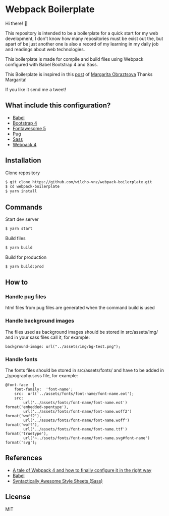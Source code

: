 # Webpack Boilerplate

Hi there! 👋

This repository is intended to be a boilerplate for a quick start for my web development, I don't know how many repositories must be exist out the, but apart of be just another one is also a record of my learning in my daily job and readings about web technologies.

This boilerplate is made for compile and build files using Webpack configured with Babel Bootstrap 4 and Sass.

This Boilerplate is inspired in this [post](https://hackernoon.com/a-tale-of-webpack-4-and-how-to-finally-configure-it-in-the-right-way-4e94c8e7e5c1) of [Margarita Obraztsova](https://hackernoon.com/@riittagirl)
Thanks Margarita!

If you like it send me a tweet!

## What include this configuration?

- [Babel](https://babeljs.io/)
- [Bootstrap 4](http://getbootstrap.com/)
- [Fontawesome 5](https://fontawesome.com/)
- [Pug](https://pugjs.org/api/getting-started.html)
- [Sass](http://sass-lang.com/)
- [Webpack 4](https://webpack.js.org/)

## Installation

Clone repository

```sh
$ git clone https://github.com/wilcho-vnz/webpack-boilerplate.git
$ cd webpack-boilerplate
$ yarn install
```

## Commands

Start dev server

```sh
$ yarn start
```

Build files

```sh
$ yarn build
```

Build for production

```sh
$ yarn build:prod
```

## How to

### Handle pug files

html files from pug files are generated when the command build is used

### Handle background images

The files used as background images should be stored in src/assets/img/ and in your sass files call it, for example:

```
background-image: url("../assets/img/bg-test.png");
```

### Handle fonts

The fonts files should be stored in src/assets/fonts/ and have to be added in \_typography.scss file, for example:

```
@font-face  {
	font-family:  'font-name';
	src:  url('../assets/fonts/font-name/font-name.eot');
	src:
		url('../assets/fonts/font-name/font-name.eot') format('embedded-opentype'),
		url('../assets/fonts/font-name/font-name.woff2')  format('woff2'),
		url('../assets/fonts/font-name/font-name.woff')  format('woff'),
		url('../assets/fonts/font-name/font-name.ttf')  format('truetype'),
		url('~../ssets/fonts/font-name/font-name.svg#font-name')  format('svg');
```

## References

- [A tale of Webpack 4 and how to finally configure it in the right way](https://hackernoon.com/a-tale-of-webpack-4-and-how-to-finally-configure-it-in-the-right-way-4e94c8e7e5c1)
- [Babel](https://babeljs.io/)
- [Syntactically Awesome Style Sheets (Sass)](http://sass-lang.com)

## License

MIT
